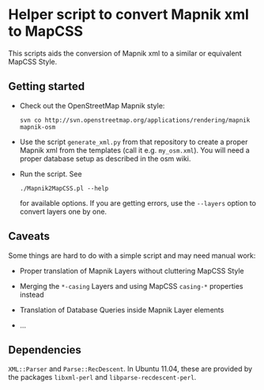 Helper script to convert Mapnik xml to MapCSS
=============================================

This scripts aids the conversion of Mapnik xml to a similar or equivalent MapCSS Style.

Getting started
---------------

*   Check out the OpenStreetMap Mapnik style:

    `svn co http://svn.openstreetmap.org/applications/rendering/mapnik mapnik-osm`

*   Use the script `generate_xml.py` from that repository to create a proper Mapnik xml from the templates (call it e.g. `my_osm.xml`). You will need a proper database setup as described in the osm wiki.

*   Run the script. See

    `./Mapnik2MapCSS.pl --help`
    
    for available options. If you are getting errors, use the `--layers` option to convert layers one by one. 

Caveats
-------
Some things are hard to do with a simple script and may need manual work:

*   Proper translation of Mapnik Layers without cluttering MapCSS Style

*   Merging the `*-casing` Layers and using MapCSS `casing-*` properties instead

*   Translation of Database Queries inside Mapnik Layer elements

*   ...

Dependencies
------------

`XML::Parser` and `Parse::RecDescent`. In Ubuntu 11.04, these are provided by the packages `libxml-perl` and `libparse-recdescent-perl`.
